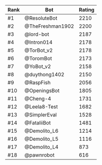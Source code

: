 Rank|Bot|Rating
---|---|---
#1|@ResoluteBot|2210
#2|@TheFreshman1902|2200
#3|@lord-bot|2187
#4|@Intron014|2178
#5|@TorBot_v2|2178
#6|@ToromBot|2173
#7|@YoBot_v2|2158
#8|@duythong1402|2150
#9|@RaspFish|2056
#10|@OpeningsBot|1805
#11|@Cheng-4|1731
#12|@Leela8-Test|1682
#13|@SimplerEval|1528
#14|@FataliiBot|1481
#15|@Demolito_L6|1214
#16|@Demolito_L5|1116
#17|@Demolito_L4|873
#18|@pawnrobot|616
